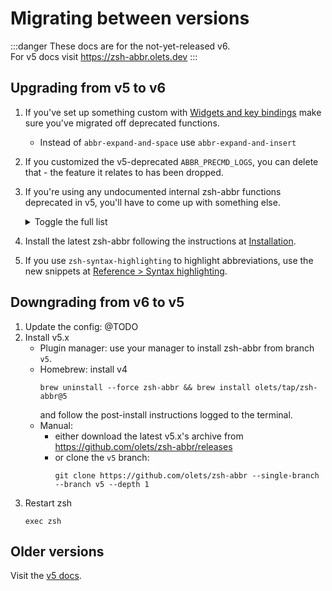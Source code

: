 # Migrating between versions

:::danger
These docs are for the not-yet-released v6.  
For v5 docs visit <https://zsh-abbr.olets.dev>
:::

## Upgrading from v5 to v6

1. If you've set up something custom with [Widgets&nbsp;and&nbsp;key&nbsp;bindings](/widgets-and-key-bindings) make sure you've migrated off deprecated functions.

    - Instead of `abbr-expand-and-space` use `abbr-expand-and-insert`

1. If you customized the v5-deprecated `ABBR_PRECMD_LOGS`, you can delete that - the feature it relates to has been dropped.

1. If you're using any undocumented internal zsh-abbr functions deprecated in v5, you'll have to come up with something else. 

    <details>
    <summary>Toggle the full list</summary>

    These internal values were dropped:
    - `ABBR_PRECMD_MESSAGE`

    These internal functions were dropped:

    - `_abbr_add_widgets`
    - `_abbr_bind_widgets`
    - `_abbr_deprecations`
    - `_abbr_integrations`
    - `_abbr_precmd`
    - `_abbr:util_deprecated`

    These internal functions deprecated are now internal _only_:

    - `_abbr_init`
    - `_abbr_warn_deprecation`
    - `_abbr:add`
    - `_abbr:clear_session`
    - `_abbr:erase`
    - `_abbr:expand`
    - `_abbr:expansion`
    - `_abbr:export_aliases`
    - `_abbr:git`
    - `_abbr:import_aliases`
    - `_abbr:import_fish`
    - `_abbr:import_git_aliases`
    - `_abbr:list`
    - `_abbr:list_abbreviations`
    - `_abbr:list_commands`
    - `_abbr:print_version`
    - `_abbr:profile`
    - `_abbr:rename`
    - `_abbr:util_add`
    - `_abbr:util_alias`
    - `_abbr:util_bad_options`
    - `_abbr:util_check_command`
    - `_abbr:util_error`
    - `_abbr:util_import_alias`
    - `_abbr:util_list`
    - `_abbr:util_list_item`
    - `_abbr:util_log_unless_quiet`
    - `_abbr:util_log_unless_quieter`
    - `_abbr:util_print`
    - `_abbr:util_set_once`
    - `_abbr:util_set_to_typed_scope`
    - `_abbr:util_sync_user`
    - `_abbr:util_usage`
    - `_abbr:util_warn`

    </details>

1. Install the latest zsh-abbr following the instructions at [Installation](/installation.html).

1. If you use `zsh-syntax-highlighting` to highlight abbreviations, use the new snippets at [Reference&nbsp;>&nbsp;Syntax highlighting](/syntax-highlighting).

## Downgrading from v6 to v5

1. Update the config: @TODO
1. Install v5.x
    - Plugin manager: use your manager to install zsh-abbr from branch `v5`.
    - Homebrew:
        install v4
        ```shell:no-line-numbers
        brew uninstall --force zsh-abbr && brew install olets/tap/zsh-abbr@5
        ```
        and follow the post-install instructions logged to the terminal.
    - Manual:
      - either download the latest v5.x's archive from <https://github.com/olets/zsh-abbr/releases>
      - or clone the `v5` branch:
          ```shell:no-line-numbers
          git clone https://github.com/olets/zsh-abbr --single-branch --branch v5 --depth 1
          ```
1. Restart zsh 
    ```shell:no-line-numbers
    exec zsh
    ```

## Older versions

Visit the [v5 docs](https://v5.zsh-abbr.olets.dev).
